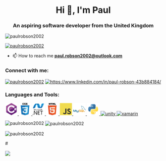 <h1 align="center">Hi 👋, I'm Paul</h1>
<h3 align="center">An aspiring software developer from the United Kingdom</h3>

<p align="left"> <img src="https://komarev.com/ghpvc/?username=paulrobson2002&label=Profile%20views&color=0e75b6&style=flat" alt="paulrobson2002" /> </p>

<p align="left"> <a href="https://twitter.com/paulrobson2002" target="blank"><img src="https://img.shields.io/twitter/follow/paulrobson2002?logo=twitter&style=for-the-badge" alt="paulrobson2002" /></a> </p>

- 📫 How to reach me **paul.robson2002@outlook.com**

<h3 align="left">Connect with me:</h3>
<p align="left">
<a href="https://twitter.com/paulrobson2002" target="blank"><img align="center" src="https://cdn.jsdelivr.net/npm/simple-icons@3.0.1/icons/twitter.svg" alt="paulrobson2002" height="30" width="40" /></a>
<a href="https://linkedin.com/in/https://www.linkedin.com/in/paul-robson-43b884184/" target="blank"><img align="center" src="https://cdn.jsdelivr.net/npm/simple-icons@3.0.1/icons/linkedin.svg" alt="https://www.linkedin.com/in/paul-robson-43b884184/" height="30" width="40" /></a>
</p>

<h3 align="left">Languages and Tools:</h3>
<p align="left"> <a href="https://www.w3schools.com/cs/" target="_blank"> <img src="https://raw.githubusercontent.com/devicons/devicon/master/icons/csharp/csharp-original.svg" alt="csharp" width="40" height="40"/> </a> <a href="https://www.w3schools.com/css/" target="_blank"> <img src="https://raw.githubusercontent.com/devicons/devicon/master/icons/css3/css3-original-wordmark.svg" alt="css3" width="40" height="40"/> </a> <a href="https://dotnet.microsoft.com/" target="_blank"> <img src="https://raw.githubusercontent.com/devicons/devicon/master/icons/dot-net/dot-net-original-wordmark.svg" alt="dotnet" width="40" height="40"/> </a> <a href="https://www.w3.org/html/" target="_blank"> <img src="https://raw.githubusercontent.com/devicons/devicon/master/icons/html5/html5-original-wordmark.svg" alt="html5" width="40" height="40"/> </a> <a href="https://developer.mozilla.org/en-US/docs/Web/JavaScript" target="_blank"> <img src="https://raw.githubusercontent.com/devicons/devicon/master/icons/javascript/javascript-original.svg" alt="javascript" width="40" height="40"/> </a> <a href="https://www.mysql.com/" target="_blank"> <img src="https://raw.githubusercontent.com/devicons/devicon/master/icons/mysql/mysql-original-wordmark.svg" alt="mysql" width="40" height="40"/> </a> <a href="https://www.python.org" target="_blank"> <img src="https://raw.githubusercontent.com/devicons/devicon/master/icons/python/python-original.svg" alt="python" width="40" height="40"/> </a> <a href="https://unity.com/" target="_blank"> <img src="https://www.vectorlogo.zone/logos/unity3d/unity3d-icon.svg" alt="unity" width="40" height="40"/> </a> <a href="https://dotnet.microsoft.com/apps/xamarin" target="_blank"> <img src="https://raw.githubusercontent.com/detain/svg-logos/780f25886640cef088af994181646db2f6b1a3f8/svg/xamarin.svg" alt="xamarin" width="40" height="40"/> </a> </p>

<p><img align="left" src="https://github-readme-stats.vercel.app/api/top-langs?username=paulrobson2002&show_icons=true&locale=en&layout=compact&theme=dark" alt="paulrobson2002" /></p>

<p>&nbsp;<img align="center" src="https://github-readme-stats.vercel.app/api?username=paulrobson2002&show_icons=true&locale=en&theme=dark" alt="paulrobson2002" /></p>

<p><img align="center" src="https://github-readme-streak-stats.herokuapp.com/?user=paulrobson2002&&theme=dark" alt="paulrobson2002" /></p>

#<p><img align = "Center" src = "https://github-readme-stats.vercel.app/api/wakatime?username=PaulR&theme=dark"/></p>
